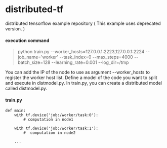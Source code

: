 # distributed-tf
distributed tensorflow example repository
( This example uses deprecated version. )

#### execution command
> python train.py --worker_hosts=127.0.0.1:2223,127.0.0.1:2224 --job_name='worker' --task_index=0 --max_steps=4000 --batch_size=128 --learning_rate=0.001 --log_dir=/tmp

You can add the IP of the node to use as argument --worker_hosts to register the worker host list.
Define a model of the code you want to split and execute in distmodel.py. In train.py, you can create a distributed model called distmodel.py.

#### train.py

    def main:
        with tf.device('job:/worker/task:0'):
            # computation in node1
            
        with tf.device('job:/worker/task:1'):
            #  computation in node2
        
        ...
